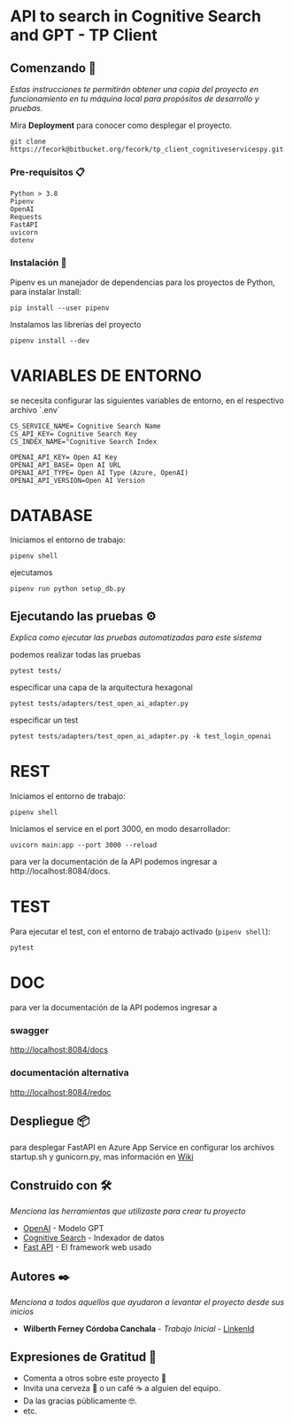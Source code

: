 # API to search in Cognitive Search and GPT - TP Client

## Comenzando 🚀

_Estas instrucciones te permitirán obtener una copia del proyecto en funcionamiento en tu máquina local para propósitos de desarrollo y pruebas._

Mira **Deployment** para conocer como desplegar el proyecto.

    git clone https://fecork@bitbucket.org/fecork/tp_client_cognitiveservicespy.git

### Pre-requisitos 📋

    Python > 3.8
    Pipenv
    OpenAI
    Requests
    FastAPI
    uvicorn
    dotenv

### Instalación 🔧

Pipenv es un manejador de dependencias para los proyectos de Python,
para instalar
Install:

    pip install --user pipenv

Instalamos las librerías del proyecto

    pipenv install --dev

# VARIABLES DE ENTORNO

se necesita configurar las siguientes variables de entorno, en el respectivo archivo ´.env´

    CS_SERVICE_NAME= Cognitive Search Name
    CS_API_KEY= Cognitive Search Key
    CS_INDEX_NAME="Cognitive Search Index

    OPENAI_API_KEY= Open AI Key
    OPENAI_API_BASE= Open AI URL
    OPENAI_API_TYPE= Open AI Type (Azure, OpenAI)
    OPENAI_API_VERSION=Open AI Version

# DATABASE

Iniciamos el entorno de trabajo:

    pipenv shell

ejecutamos

    pipenv run python setup_db.py

## Ejecutando las pruebas ⚙️

_Explica como ejecutar las pruebas automatizadas para este sistema_

podemos realizar todas las pruebas

    pytest tests/

especificar una capa de la arquitectura hexagonal

    pytest tests/adapters/test_open_ai_adapter.py

especificar un test

    pytest tests/adapters/test_open_ai_adapter.py -k test_login_openai

# REST

Iniciamos el entorno de trabajo:

    pipenv shell

Iniciamos el service en el port 3000, en modo desarrollador:

    uvicorn main:app --port 3000 --reload

para ver la documentación de la API podemos ingresar a
http://localhost:8084/docs.

# TEST

Para ejecutar el test, con el entorno de trabajo activado (`pipenv shell`):

    pytest

# DOC

para ver la documentación de la API podemos ingresar a

### swagger

[http://localhost:8084/docs](http://localhost:8084/docs)

### documentación alternativa

[http://localhost:8084/redoc](http://localhost:8084/redoc)

## Despliegue 📦

para desplegar FastAPI en Azure App Service en configurar los archivos startup.sh y gunicorn.py,
mas información en
[Wiki](https://fecork.notion.site/Desplegar-un-servicio-con-FastAPI-en-Azure-App-Service-b9b6a4be99bc4c1882e1acc5a9870bd8?pvs=4)

## Construido con 🛠️

_Menciona las herramientas que utilizaste para crear tu proyecto_

- [OpenAI]() - Modelo GPT
- [Cognitive Search]() - Indexador de datos
- [Fast API]() - El framework web usado

## Autores ✒️

_Menciona a todos aquellos que ayudaron a levantar el proyecto desde sus inicios_

- **Wilberth Ferney Córdoba Canchala** - _Trabajo Inicial_ - [LinkenId]()

## Expresiones de Gratitud 🎁

- Comenta a otros sobre este proyecto 📢
- Invita una cerveza 🍺 o un café ☕ a alguien del equipo.
- Da las gracias públicamente 🤓.
- etc.
